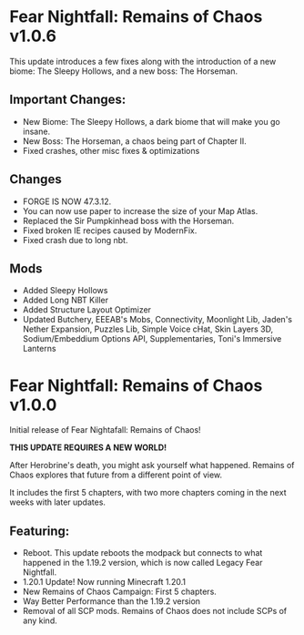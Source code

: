 # Fear Nightfall: Remains of Chaos v1.0.6

This update introduces a few fixes along with the introduction of a new biome: The Sleepy Hollows, and a new boss: The Horseman.

## Important Changes:
- New Biome: The Sleepy Hollows, a dark biome that will make you go insane.
- New Boss: The Horseman, a chaos being part of Chapter II.
- Fixed crashes, other misc fixes & optimizations

## Changes
- FORGE IS NOW 47.3.12.
- You can now use paper to increase the size of your Map Atlas.
- Replaced the Sir Pumpkinhead boss with the Horseman.
- Fixed broken IE recipes caused by ModernFix.
- Fixed crash due to long nbt.

## Mods
- Added Sleepy Hollows
- Added Long NBT Killer
- Added Structure Layout Optimizer
- Updated Butchery, EEEAB's Mobs, Connectivity, Moonlight Lib, Jaden's Nether Expansion, Puzzles Lib, Simple Voice cHat, Skin Layers 3D, Sodium/Embeddium Options API, Supplementaries, Toni's Immersive Lanterns

# Fear Nightfall: Remains of Chaos v1.0.0

Initial release of Fear Nightafall: Remains of Chaos!

**THIS UPDATE REQUIRES A NEW WORLD!**

After Herobrine's death, you might ask yourself what happened. Remains of Chaos explores that future from a different point of view.

It includes the first 5 chapters, with two more chapters coming in the next weeks with later updates.

## Featuring:
- Reboot. This update reboots the modpack but connects to what happened in the 1.19.2 version, which is now called Legacy Fear Nightfall.
- 1.20.1 Update! Now running Minecraft 1.20.1
- New Remains of Chaos Campaign: First 5 chapters.
- Way Better Performance than the 1.19.2 version
- Removal of all SCP mods. Remains of Chaos does not include SCPs of any kind.